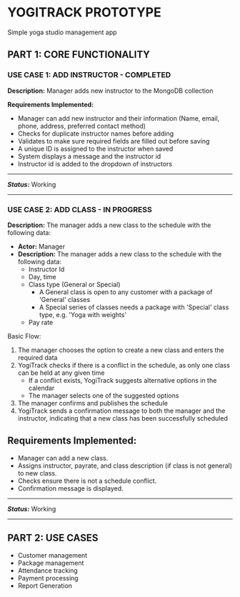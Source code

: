 # YOGITRACK PROTOTYPE

Simple yoga studio management app

## PART 1: CORE FUNCTIONALITY

### USE CASE 1: ADD INSTRUCTOR - COMPLETED

**Description:** Manager adds new instructor to the MongoDB collection

**Requirements Implemented:**
- Manager can add new instructor and their information (Name, email, phone, address, preferred contact method)
- Checks for duplicate instructor names before adding
- Validates to make sure required fields are filled out before saving
- A unique ID is assigned to the instructor when saved
- System displays a message and the instructor id
- Instructor id is added to the dropdown of instructors

___
_**Status:**_ Working

---

### USE CASE 2: ADD CLASS - IN PROGRESS

**Description:** The manager adds a new class to the schedule with the following data:
- **Actor:** Manager
- **Description:** The manager adds a new class to the schedule with the following data:
  - Instructor Id
  - Day, time
  - Class type (General or Special)
    - A General class is open to any customer with a package of 'General' classes
    - A Special series of classes needs a package with 'Special' class type, e.g. 'Yoga with weights'
  - Pay rate

Basic Flow:
1. The manager chooses the option to create a new class and enters the required data
2. YogiTrack checks if there is a conflict in the schedule, as only one class can be held at any given time
    - If a conflict exists, YogiTrack suggests alternative options in the calendar
    - The manager selects one of the suggested options
3. The manager confirms and publishes the schedule
4. YogiTrack sends a confirmation message to both the manager and the instructor, indicating that a new class has been successfully scheduled

**Requirements Implemented:**
- 
- Manager can add a new class.
- Assigns instructor, payrate, and class description (if class is not general) to new class.
- Checks ensure there is not a schedule conflict. 
- Confirmation message is displayed. 



___
_**Status:**_ Working

---

## PART 2: USE CASES

- Customer management
- Package management
- Attendance tracking
- Payment processing
- Report Generation
